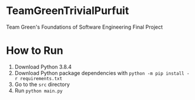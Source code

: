 # TeamGreenTrivialPurfuit
Team Green's Foundations of Software Engineering Final Project

# How to Run

1. Download Python 3.8.4
2. Download Python package dependencies with `python -m pip install -r requirements.txt`
3. Go to the `src` directory
4. Run `python main.py`